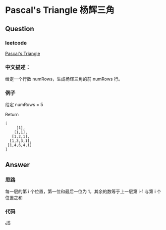 # Pascal's Triangle 杨辉三角

## Question

### leetcode

[Pascal's Triangle](https://leetcode.com/problems/pascals-triangle/description/)

### 中文描述：

给定一个行数 numRows，生成杨辉三角的前 numRows 行。

### 例子

给定 numRows = 5

Return

```
[
     [1],
    [1,1],
   [1,2,1],
  [1,3,3,1],
 [1,4,6,4,1]
]
```

## Answer

### 思路

每一层的第 i 个位置，第一位和最后一位为 1，其余的数等于上一层第 i-1 与第 i 个位置之和

### 代码

[JS](./main_01.js)
